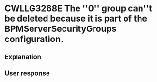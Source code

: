 # CWLLG3268E The ''0'' group can''t be deleted because it is part of the BPMServerSecurityGroups configuration.

## Explanation

## User response